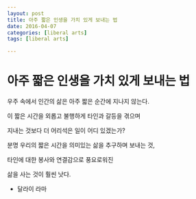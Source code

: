 ```yaml
---
layout: post
title: 아주 짧은 인생을 가치 있게 보내는 법
date: 2016-04-07
categories: [liberal arts]
tags: [liberal arts]

---
```


# 아주 짧은 인생을 가치 있게 보내는 법 

우주 속에서 인간의 삶은 아주 짧은 순간에 지나지 않는다.

이 짧은 시간을 외롭고 불행하게 타인과 갈등을 겪으며

지내는 것보다 더 어리석은 일이 어디 있겠는가?

분명 우리의 짧은 시간을 의미있는 삶을 추구하며 보내는 것,

타인에 대한 봉사와 연결감으로 풍요로워진

삶을 사는 것이 훨씬 낫다. 

- 달라이 라마 
